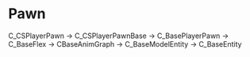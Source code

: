 # Pawn

C_CSPlayerPawn -> C_CSPlayerPawnBase -> C_BasePlayerPawn -> C_BaseFlex -> CBaseAnimGraph -> C_BaseModelEntity -> C_BaseEntity
